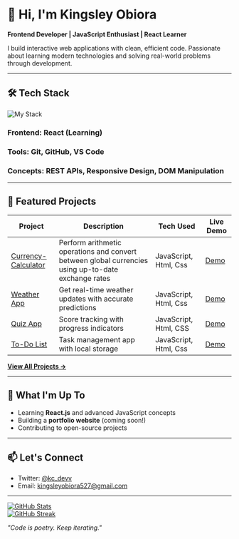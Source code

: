# 👋 Hi, I'm Kingsley Obiora 

**Frontend Developer | JavaScript Enthusiast | React Learner**  

I build interactive web applications with clean, efficient code. Passionate about learning modern technologies and solving real-world problems through development.  

---

## 🛠️ Tech Stack  

![My Stack](https://skillicons.dev/icons?i=ts,js,react,html,css)

### **Frontend**: React (Learning)  
### **Tools**: Git, GitHub, VS Code  
### **Concepts**: REST APIs, Responsive Design, DOM Manipulation  

---

## 🚀 Featured Projects  

| Project | Description | Tech Used | Live Demo |  
|---------|-------------|-----------|-----------|  
| [Currency-Calculator](https://github.com/Obiorakingsley/Currency-Calculator) | Perform arithmetic operations and convert between global currencies using up-to-date exchange rates | JavaScript, Html, Css | [Demo](https://currency-calculator-obiora-kingsleys-app.vercel.app/)
| [Weather App](https://github.com/Obiorakingsley/Weather-App) | Get real-time weather updates with accurate predictions | JavaScript, Html, Css | [Demo](https://weather-app-obiora-kingsleys-app.vercel.app/)
| [Quiz App](https://github.com/Obiorakingsley/Quiz-App) | Score tracking with progress indicators | JavaScript, Html, CSS | [Demo](https://quiz-app-obiora-kingsleys-app.vercel.app/) |  
| [To-Do List](https://github.com/Obiorakingsley/Todo-list-js) | Task management app with local storage | JavaScript, Html, Css | [Demo](https://todo-list-js-obiora-kingsleys-app.vercel.app/) |    

**[View All Projects →](https://github.com/Obiorakingsley?tab=repositories)**  

---

## 🌱 What I'm Up To  
- Learning **React.js** and advanced JavaScript concepts  
- Building a **portfolio website** (coming soon!)  
- Contributing to open-source projects  

---

## 📫 Let's Connect  
- Twitter: [@kc_devv](https://x.com/kc_devv)  
- Email: kingsleyobiora527@gmail.com  

---


[![GitHub Stats](https://github-readme-stats.vercel.app/api?username=Obiorakingsley&show_icons=true&theme=radical&hide=issues,contribs)](https://github.com/Obiorakingsley)  
[![GitHub Streak](https://streak-stats.demolab.com?user=Obiorakingsley&theme=dark&fire=DD2727)](https://git.io/streak-stats)

*"Code is poetry. Keep iterating."*  
